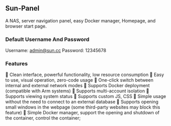 ## Sun-Panel

A NAS, server navigation panel, easy Docker manager, Homepage, and browser start page.

### Default Username And Password

Username: admin@sun.cc
Password: 12345678


### Features

🍉 Clean interface, powerful functionality, low resource consumption
🍊 Easy to use, visual operation, zero-code usage
🍠 One-click switch between internal and external network modes
🍵 Supports Docker deployment (compatible with Arm systems)
🎪 Supports multi-account isolation
🎏 Supports viewing system status
🫙 Supports custom JS, CSS
🍻 Simple usage without the need to connect to an external database
🚁 Supports opening small windows in the webpage (some third-party websites may block this feature)
🐳 Simple Docker manager, support the opening and shutdown of the container, control the container;
